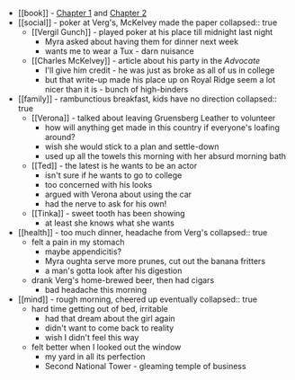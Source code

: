- [[book]] - [Chapter 1](https://standardebooks.org/ebooks/sinclair-lewis/babbitt/text/chapter-1) and [Chapter 2](https://standardebooks.org/ebooks/sinclair-lewis/babbitt/text/chapter-2)
- [[social]] - poker at Verg's, McKelvey made the paper
  collapsed:: true
	- [[Vergil Gunch]] - played poker at his place till midnight last night
		- Myra asked about having them for dinner next week
		- wants me to wear a Tux - darn nuisance
	- [[Charles McKelvey]] - article about his party in the *Advocate*
		- I'll give him credit - he was just as broke as all of us in college
		- but that write-up made his place up on Royal Ridge seem a lot nicer than it is - bunch of high-binders
- [[family]] - rambunctious breakfast, kids have no direction
  collapsed:: true
	- [[Verona]] - talked about leaving Gruensberg Leather to volunteer
		- how will anything get made in this country if everyone's loafing around?
		- wish she would stick to a plan and settle-down
		- used up all the towels this morning with her absurd morning bath
	- [[Ted]] - the latest is he wants to be an actor
		- isn't sure if he wants to go to college
		- too concerned with his looks
		- argued with Verona about using the car
		- had the nerve to ask for his own!
	- [[Tinka]] - sweet tooth has been showing
		- at least she knows what she wants
- [[health]] - too much dinner, headache from Verg's
  collapsed:: true
	- felt a pain in my stomach
		- maybe appendicitis?
		- Myra oughta serve more prunes, cut out the banana fritters
		- a man's gotta look after his digestion
	- drank Verg's home-brewed beer, then had cigars
		- bad headache this morning
- [[mind]] - rough morning, cheered up eventually
  collapsed:: true
	- hard time getting out of bed, irritable
		- had that dream about the girl again
		- didn't want to come back to reality
		- wish I didn't feel this way
	- felt better when I looked out the window
		- my yard in all its perfection
		- Second National Tower - gleaming temple of business